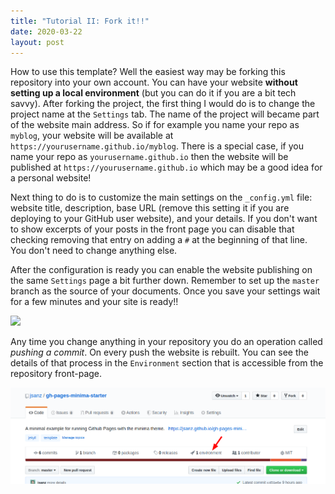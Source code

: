 ```yaml
---
title: "Tutorial II: Fork it!!"
date: 2020-03-22
layout: post
---
```


How to use this template? Well the easiest way may be forking this repository into your own account. You can have your website **without setting up a local environment** (but you can do it if you are a bit tech savvy). After forking the project, the first thing I would do is to change the project name at the `Settings` tab. The name of the project will became part of the website main address. So if for example you name your repo as `myblog`, your website will be available at `https://yourusername.github.io/myblog`. There is a special case, if you name your repo as `yourusername.github.io` then the website will be published at `https://yourusername.github.io` which may be a good idea for a personal website!

Next thing to do is to customize the main settings on the `_config.yml` file: website title, description, base URL (remove this setting it if you are deploying to your GitHub user website), and your details. If you don't want to show excerpts of your posts in the front page you can disable that checking removing that entry on adding a `#` at the beginning of that line. You don't need to change anything else.

After the configuration is ready you can enable the website publishing on the same `Settings` page a bit further down. Remember to set up the `master` branch as the source of your documents. Once you save your settings wait for a few minutes and your site is ready!!

<img src="{{ site.base_url }}{% link /assets/imgs/gh-pages.png %}" width="80%">

Any time you change anything in your repository you do an operation called _pushing a commit_. On every push the website is rebuilt. You can see the details of that process in the `Environment` section that is accessible from the repository front-page.



![](./assets/imgs/environments.png)